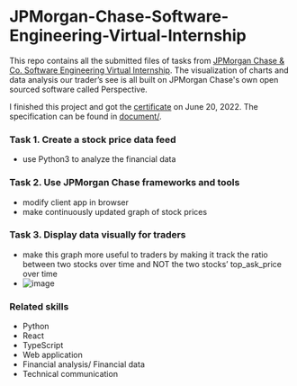 # JPMorgan-Chase-Software-Engineering-Virtual-Internship
This repo contains all the submitted files of tasks from [JPMorgan Chase & Co. Software Engineering Virtual Internship](https://www.theforage.com/virtual-internships/prototype/R5iK7HMxJGBgaSbvk/JP-Morgan-Banking-Technology-Virtual-Program). The visualization of charts and data analysis our trader’s see is all built on JPMorgan Chase's own open sourced software called Perspective. 

I finished this project and got the [certificate](https://github.com/ccl1616/JPMorgan-Chase-Software-Engineering-Virtual-Internship/blob/main/jpmorgan_certificate_of_completion.pdf) on June 20, 2022.
The specification can be found in [document/](https://github.com/ccl1616/JPMorgan-Chase-Software-Engineering-Virtual-Internship/tree/main/document).
### Task 1. Create a stock price data feed
- use Python3 to analyze the financial data
### Task 2. Use JPMorgan Chase frameworks and tools
- modify client app in browser
- make continuously updated graph of stock prices
### Task 3. Display data visually for traders
- make this graph more useful to traders by making it track the ratio between two stocks over time and NOT the two stocks’ top_ask_price over time
- ![image](https://github.com/ccl1616/JPMorgan-Chase-Software-Engineering-Virtual-Internship/assets/57265339/46ef56f9-68b0-48ab-be2f-ad0bd74d496a)

### Related skills
- Python
- React
- TypeScript
- Web application
- Financial analysis/ Financial data
- Technical communication
